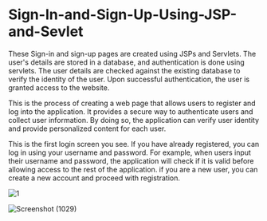 # Sign-In-and-Sign-Up-Using-JSP-and-Sevlet
 
 These Sign-in and sign-up pages are created using JSPs and Servlets. The user's details are stored in a database, and authentication is done using servlets. The user details are checked against the existing database to verify the identity of the user. Upon successful authentication, the user is granted access to the website.

This is the process of creating a web page that allows users to register and log into the application. It provides a secure way to authenticate users and collect user information. By doing so, the application can verify user identity and provide personalized content for each user.


This is the first login screen you see. If you have already registered, you can log in using your username and password.
For example, when users input their username and password, the application will check if it is valid before allowing
access to the rest of the application.  if you are a new user, you can create a new account and proceed with registration.


![1](https://github.com/MANISH-SAHANI/Sign-In-and-Sign-Up-Using-JSP-and-Sevlet/assets/91081774/8a6a0fd9-b625-45d8-99b1-b5446e9c965c)




![Screenshot (1029)](https://github.com/MANISH-SAHANI/Sign-In-and-Sign-Up-Using-JSP-and-Sevlet/assets/91081774/92449a58-e98d-45b8-a65f-2331312c62eb)
